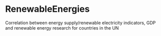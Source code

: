 # RenewableEnergies
Correlation between energy supply/renewable electricity indicators, GDP and renewable energy research for countries in the UN
